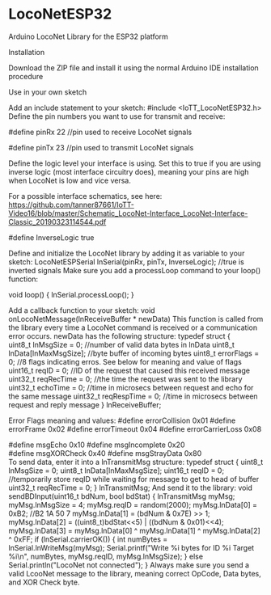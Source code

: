 # LocoNetESP32
Arduino LocoNet Library for the ESP32 platform

Installation

Download the ZIP file and install it using the normal Arduino IDE installation procedure

Use in your own sketch

Add an include statement to your sketch: 
 #include <IoTT_LocoNetESP32.h>
Define the pin numbers you want to use for transmit and receive:

#define pinRx    22  //pin used to receive LocoNet signals

#define pinTx    23  //pin used to transmit LocoNet signals


Define the logic level your interface is using. Set this to true if you are using inverse logic (most interface circuitry does), meaning your pins are high when LocoNet is low and vice versa.

For a possible interface schematics, see here:  https://github.com/tanner87661/IoTT-Video16/blob/master/Schematic_LocoNet-Interface_LocoNet-Interface-Classic_20190323114544.pdf

#define InverseLogic true

Define and initialize the LocoNet library by adding it as variable to your sketch:
LocoNetESPSerial lnSerial(pinRx, pinTx, InverseLogic); //true is inverted signals
Make sure you add a processLoop  command to your loop() function:

void loop() {
  lnSerial.processLoop();
}

Add a callback function to your sketch:
void onLocoNetMessage(lnReceiveBuffer * newData)
This function is called from the library every time a LocoNet command is received or a communication error occurs. newData has the following structure:
typedef struct {  
    uint8_t    lnMsgSize = 0; //number of valid data bytes in lnData
    uint8_t    lnData[lnMaxMsgSize]; //byte buffer of incoming bytes
    uint8_t	   errorFlags = 0;	 //8 flags indicating erros. See below for meaning and value of flags
    uint16_t   reqID = 0; //ID of the request that caused this received message
    uint32_t   reqRecTime = 0; //the time the request was sent to the library
    uint32_t   echoTime = 0; //time in microsecs between request and echo for the same message
    uint32_t   reqRespTime = 0; //time in microsecs between request and reply message
} lnReceiveBuffer;

Error Flags meaning and values:
#define errorCollision    	0x01
#define errorFrame       	 0x02
#define errorTimeout      	0x04
#define errorCarrierLoss 	 0x08

#define msgEcho	0x10
#define msgIncomplete	0x20		
#define msgXORCheck       	0x40
#define msgStrayData	0x80	    
To send data, enter it into a lnTransmitMsg structure:
typedef struct {
    uint8_t    lnMsgSize = 0;
    uint8_t    lnData[lnMaxMsgSize];
    uint16_t   reqID = 0; //temporarily store reqID while waiting for message to get to head of buffer
    uint32_t   reqRecTime = 0;
} lnTransmitMsg;
And send it to the library:
void sendBDInput(uint16_t bdNum, bool bdStat)
{  lnTransmitMsg myMsg;
  myMsg.lnMsgSize = 4;
  myMsg.reqID = random(2000);
  myMsg.lnData[0] = 0xB2; //B2 1A 50 7
  myMsg.lnData[1] = (bdNum & 0x7E) >> 1;
  myMsg.lnData[2] = ((uint8_t)bdStat<<5) | ((bdNum & 0x01)<<4);
  myMsg.lnData[3] = myMsg.lnData[0] ^ myMsg.lnData[1] ^ myMsg.lnData[2] ^ 0xFF;
  if (lnSerial.carrierOK())
  {
    int numBytes = lnSerial.lnWriteMsg(myMsg);
    Serial.printf("Write %i bytes for ID %i Target %i\n", numBytes, myMsg.reqID, myMsg.lnMsgSize);
  }
  else
    Serial.println("LocoNet not connected");
}
Always make sure you send a valid LcooNet message to the library, meaning correct OpCode, Data bytes, and XOR Check byte.
